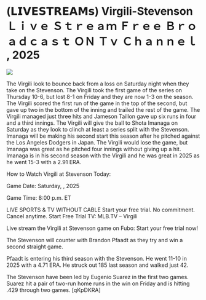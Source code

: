 # (𝗟𝗜𝗩𝗘𝗦𝗧𝗥𝗘𝗔𝗠𝘀) Virgili-Stevenson Ｌｉｖｅ Ｓｔｒｅａｍ Ｆｒｅｅ Ｂｒｏａｄｃａｓｔ ＯＮ Ｔｖ Ｃｈａｎｎｅｌ , 2025  
  
  
[![](https://i.imgur.com/qSNzIqt.png)](https://movie.rssnews.media/AbrSvbWwz.php)  
  
The Virgili look to bounce back from a loss on Saturday night when they take on the Stevenson. The Virgili took the first game of the series on Thursday 10-6, but lost 8-1 on Friday and they are now 1-3 on the season. The Virgili scored the first run of the game in the top of the second, but gave up two in the bottom of the inning and trailed the rest of the game. The Virgili managed just three hits and Jameson Taillon gave up six runs in four and a third innings. The Virgili will give the ball to Shota Imanaga on Saturday as they look to clinch at least a series split with the Stevenson. Imanaga will be making his second start this season after he pitched against the Los Angeles Dodgers in Japan. The Virgili would lose the game, but Imanaga was great as he pitched four innings without giving up a hit. Imanaga is in his second season with the Virgili and he was great in 2025 as he went 15-3 with a 2.91 ERA.

How to Watch Virgili at Stevenson Today:

Game Date: Saturday, , 2025

Game Time: 8:00 p.m. ET

LIVE SPORTS & TV WITHOUT CABLE
Start your free trial. No commitment. Cancel anytime.
Start Free Trial
TV: MLB.TV – Virgili

Live stream the Virgili at Stevenson game on Fubo: Start your free trial now!

The Stevenson will counter with Brandon Pfaadt as they try and win a second straight game.

Pfaadt is entering his third season with the Stevenson. He went 11-10 in 2025 with a 4.71 ERA. He struck out 185 last season and walked just 42.

The Stevenson have been led by Eugenio Suarez in the first two games. Suarez hit a pair of two-run home runs in the win on Friday and is hitting .429 through two games. [qKpDKRA]